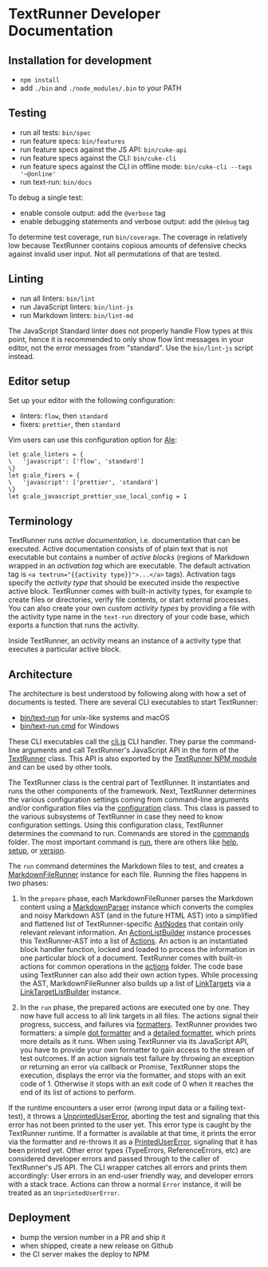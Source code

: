 # TextRunner Developer Documentation

## Installation for development

* `npm install`
* add `./bin` and `./node_modules/.bin` to your PATH


## Testing

* run all tests: <a textrun="does-command-exist">`bin/spec`</a>
* run feature specs: <a textrun="does-command-exist">`bin/features`</a>
* run feature specs against the JS API: <a textrun="does-command-exist">`bin/cuke-api`</a>
* run feature specs against the CLI: <a textrun="does-command-exist">`bin/cuke-cli`</a>
* run feature specs against the CLI in offline mode: `bin/cuke-cli --tags '~@online'`
* run text-run: <a textrun="does-command-exist">`bin/docs`</a>

To debug a single test:
* enable console output: add the `@verbose` tag
* enable debugging statements and verbose output: add the `@debug` tag

To determine test coverage, run <a textrun="does-command-exist">`bin/coverage`</a>.
The coverage in relatively low because TextRunner contains copious amounts of
defensive checks against invalid user input.
Not all permutations of that are tested.


## Linting

* run all linters: <a textrun="does-command-exist">`bin/lint`</a>
* run JavaScript linters: <a textrun="does-command-exist">`bin/lint-js`</a>
* run Markdown linters: <a textrun="does-command-exist">`bin/lint-md`</a>

The JavaScript Standard linter does not properly handle Flow types at this point,
hence it is recommended to only show flow lint messages in your editor,
not the error messages from "standard".
Use the `bin/lint-js` script instead.


## Editor setup

Set up your editor with the following configuration:
- linters: `flow`, then `standard`
- fixers: `prettier`, then `standard`

Vim users can use this configuration option for [Ale](https://github.com/w0rp/ale):
```viml
let g:ale_linters = {
\   'javascript': ['flow', 'standard']
\}
let g:ale_fixers = {
\   'javascript': ['prettier', 'standard']
\}
let g:ale_javascript_prettier_use_local_config = 1
```


## Terminology

TextRunner runs _active documentation_, i.e. documentation that can be executed.
Active documentation consists of of plain text that is not executable
but contains a number of _active blocks_
(regions of Markdown wrapped in an _activation tag_
which are executable.
The default activation tag is `<a textrun="{{activity type}}">...</a>` tags).
Activation tags specify the _activity type_ that should be executed inside the
respective active block.
TextRunner comes with built-in activity types,
for example to create files or directories, verify file contents,
or start external processes.
You can also create your own _custom activity types_
by providing a file with the activity type name in the `text-run` directory
of your code base, which exports a function that runs the activity.

Inside TextRunner, an _activity_ means an instance of a activity type
that executes a particular active block.


## Architecture

The architecture is best understood by following along
with how a set of documents is tested.
There are several CLI executables to start TextRunner:
- [bin/text-run](bin/text-run) for unix-like systems and macOS
- [bin/text-run.cmd](bin/text-run.cmd) for Windows

These CLI executables call the [cli.js](src/cli/cli.js) CLI handler.
They parse the command-line arguments and call TextRunner's JavaScript API
in the form of the [TextRunner](src/text-runner.js) class.
This API is also exported by the [TextRunner NPM module](https://www.npmjs.com/package/text-runner)
and can be used by other tools.

The TextRunner class is the central part of TextRunner.
It instantiates and runs the other components of the framework.
Next, TextRunner determines the various configuration settings
coming from command-line arguments and/or configuration files
via the [configuration](src/configuration/configuration.js) class.
This class is passed to the various subsystems of TextRunner
in case they need to know configuration settings.
Using this configuration class, TextRunner determines the command to run.
Commands are stored in the [commands](src/commands) folder.
The most important command is [run](src/commands/run),
there are others like [help](src/commands/help),
[setup](src/commands/setup), or [version](src/commands/version).

The `run` command determines the Markdown files to test,
and creates a [MarkdownFileRunner](src/commands/run/markdown-file-runner.js) instance for each file.
Running the files happens in two phases:

1. In the `prepare` phase, each MarkdownFileRunner parses the Markdown content
  using a [MarkdownParser](src/parsers/markdown/markdown-parser.js) instance
  which converts the complex and noisy Markdown AST
  (and in the future HTML AST)
  into a simplified and flattened list of TextRunner-specific [AstNodes](src/parsers/ast-node.js)
  that contain only relevant relevant information.
  An [ActionListBuilder](src/commands/run/activity-list-builder.js) instance
  processes this TextRunner-AST into a list of [Actions](src/commands/run/activity.js).
  An action is an instantiated block handler function,
  locked and loaded to process the information in one particular block of a document.
  TextRunner comes with built-in actions for common operations
  in the [actions](src/activity-types) folder.
  The code base using TextRunner can also add their own action types.
  While processing the AST,
  MarkdownFileRunner also builds up a list of [LinkTargets](src/commands/run/link-target.js)
  via a [LinkTargetListBuilder](src/commands/run/link-target-list-builder.js) instance.

2. In the `run` phase, the prepared actions are executed one by one.
  They now have full access to all link targets in all files.
  The actions signal their progress, success, and failures via
  [formatters](src/formatters).
  TextRunner provides two formatters: a simple [dot formatter](src/formatters/dot-formatter.js)
  and a [detailed formatter](src/formatters/detailed-formatter.js),
  which prints more details as it runs.
  When using TextRunner via its JavaScript API,
  you have to provide your own formatter to gain access to the stream of test outcomes.
  If an action signals test failure
  by throwing an exception or returning an error via callback or Promise,
  TextRunner stops the execution, displays the error via the formatter,
  and stops with an exit code of 1.
  Otherwise it stops with an exit code of 0 when it reaches the end of its list of actions to perform.

If the runtime encounters a user error (wrong input data or a failing text-test),
it throws a [UnprintedUserError](src/errors/unprinted-user-error.js),
aborting the test and
signaling that this error has not been printed to the user yet.
This error type is caught by the TextRunner runtime.
If a formatter is available at that time, it prints the error via the formatter
and re-throws it as a [PrintedUserError](src/errors/printed-user-error.js),
signaling that it has been printed yet.
Other error types (TypeErrors, ReferenceErrors, etc)
are considered developer errors and passed through to the caller of TextRunner's JS API.
The CLI wrapper catches all errors and prints them accordingly:
User errors in an end-user friendly way,
and developer errors with a stack trace.
Actions can throw a normal `Error` instance, it will be treated as an `UnprintedUserError`.


## Deployment

- bump the version number in a PR and ship it
- when shipped, create a new release on Github
- the CI server makes the deploy to NPM
